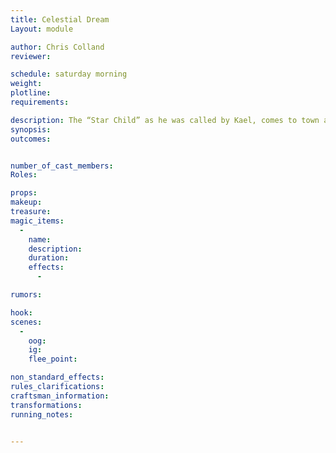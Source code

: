 ```yaml
---
title: Celestial Dream
Layout: module

author: Chris Colland
reviewer: 

schedule: saturday morning
weight: 
plotline: 
requirements: 

description: The “Star Child” as he was called by Kael, comes to town after finding Kael and rifting him to Cryptinth to layout an offering to help against Valdrick
synopsis:   
outcomes: 


number_of_cast_members: 
Roles: 

props: 
makeup: 
treasure: 
magic_items:
  - 
    name: 
    description:  
    duration: 
    effects: 
      - 

rumors: 

hook: 
scenes: 
  - 
    oog: 
    ig: 
    flee_point: 

non_standard_effects: 
rules_clarifications: 
craftsman_information: 
transformations: 
running_notes: 


---
```

